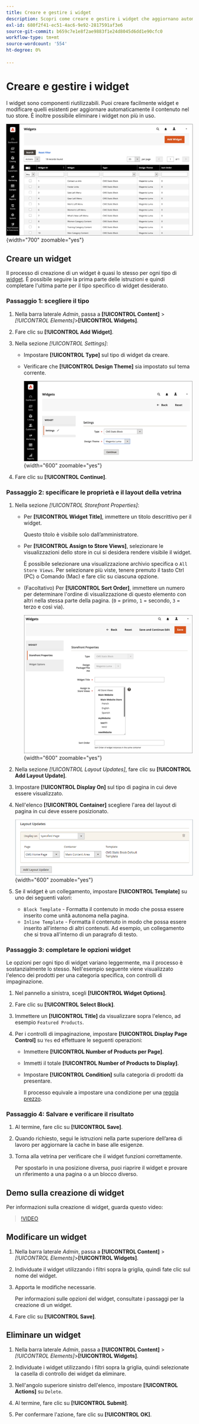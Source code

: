 ```yaml
---
title: Creare e gestire i widget
description: Scopri come creare e gestire i widget che aggiornano automaticamente i contenuti nel tuo store.
exl-id: 680f2f41-ec51-4ac6-9e92-2817591af3e6
source-git-commit: b659c7e1e8f2ae9883f1e24d8045d6dd1e90cfc0
workflow-type: tm+mt
source-wordcount: '554'
ht-degree: 0%

---
```


# Creare e gestire i widget

I widget sono componenti riutilizzabili. Puoi creare facilmente widget e modificare quelli esistenti per aggiornare automaticamente il contenuto nel tuo store. È inoltre possibile eliminare i widget non più in uso.

![Widget](./assets/widgets.png){width="700" zoomable="yes"}

## Creare un widget

Il processo di creazione di un widget è quasi lo stesso per ogni tipo di [widget](widgets.md#widget-types). È possibile seguire la prima parte delle istruzioni e quindi completare l&#39;ultima parte per il tipo specifico di widget desiderato.

### Passaggio 1: scegliere il tipo

1. Nella barra laterale _Admin_, passa a **[!UICONTROL Content]** > _[!UICONTROL Elements]_>**[!UICONTROL Widgets]**.

1. Fare clic su **[!UICONTROL Add Widget]**.

1. Nella sezione _[!UICONTROL Settings]_:

   - Impostare **[!UICONTROL Type]** sul tipo di widget da creare.

   - Verificare che **[!UICONTROL Design Theme]** sia impostato sul tema corrente.

     ![Impostazioni widget](./assets/widget-settings.png){width="600" zoomable="yes"}

1. Fare clic su **[!UICONTROL Continue]**.

### Passaggio 2: specificare le proprietà e il layout della vetrina

1. Nella sezione _[!UICONTROL Storefront Properties]_:

   - Per **[!UICONTROL Widget Title]**, immettere un titolo descrittivo per il widget.

     Questo titolo è visibile solo dall’amministratore.

   - Per **[!UICONTROL Assign to Store Views]**, selezionare le visualizzazioni dello store in cui si desidera rendere visibile il widget.

     È possibile selezionare una visualizzazione archivio specifica o `All Store Views`. Per selezionare più viste, tenere premuto il tasto Ctrl (PC) o Comando (Mac) e fare clic su ciascuna opzione.

   - (Facoltativo) Per **[!UICONTROL Sort Order]**, immettere un numero per determinare l&#39;ordine di visualizzazione di questo elemento con altri nella stessa parte della pagina. (`0` = primo, `1` = secondo, `3` = terzo e così via).

     ![Proprietà vetrina](./assets/widget-storefront-properties.png){width="600" zoomable="yes"}

1. Nella sezione _[!UICONTROL Layout Updates]_, fare clic su **[!UICONTROL Add Layout Update]**.

1. Impostare **[!UICONTROL Display On]** sul tipo di pagina in cui deve essere visualizzato.

1. Nell&#39;elenco **[!UICONTROL Container]** scegliere l&#39;area del layout di pagina in cui deve essere posizionato.

   ![Aggiornamenti layout](./assets/widget-layout-update-home-page.png){width="600" zoomable="yes"}

1. Se il widget è un collegamento, impostare **[!UICONTROL Template]** su uno dei seguenti valori:

   - `Block Template` - Formatta il contenuto in modo che possa essere inserito come unità autonoma nella pagina.
   - `Inline Template` - Formatta il contenuto in modo che possa essere inserito all&#39;interno di altri contenuti. Ad esempio, un collegamento che si trova all&#39;interno di un paragrafo di testo.

### Passaggio 3: completare le opzioni widget

Le opzioni per ogni tipo di widget variano leggermente, ma il processo è sostanzialmente lo stesso. Nell&#39;esempio seguente viene visualizzato l&#39;elenco dei prodotti per una categoria specifica, con controlli di impaginazione.

1. Nel pannello a sinistra, scegli **[!UICONTROL Widget Options]**.

1. Fare clic su **[!UICONTROL Select Block]**.

1. Immettere un **[!UICONTROL Title]** da visualizzare sopra l&#39;elenco, ad esempio `Featured Products`.

1. Per i controlli di impaginazione, impostare **[!UICONTROL Display Page Control]** su `Yes` ed effettuare le seguenti operazioni:

   - Immettere **[!UICONTROL Number of Products per Page]**.

   - Immetti il totale **[!UICONTROL Number of Products to Display]**.

   - Impostare **[!UICONTROL Condition]** sulla categoria di prodotti da presentare.

     Il processo equivale a impostare una condizione per una [regola prezzo](../merchandising-promotions/price-rules-catalog.md).

### Passaggio 4: Salvare e verificare il risultato

1. Al termine, fare clic su **[!UICONTROL Save]**.

1. Quando richiesto, segui le istruzioni nella parte superiore dell’area di lavoro per aggiornare la cache in base alle esigenze.

1. Torna alla vetrina per verificare che il widget funzioni correttamente.

   Per spostarlo in una posizione diversa, puoi riaprire il widget e provare un riferimento a una pagina o a un blocco diverso.

## Demo sulla creazione di widget

Per informazioni sulla creazione di widget, guarda questo video:

>[!VIDEO](https://video.tv.adobe.com/v/343786?quality=12)

## Modificare un widget

1. Nella barra laterale _Admin_, passa a **[!UICONTROL Content]** > _[!UICONTROL Elements]_>**[!UICONTROL Widgets]**.

1. Individuate il widget utilizzando i filtri sopra la griglia, quindi fate clic sul nome del widget.

1. Apporta le modifiche necessarie.

   Per informazioni sulle opzioni del widget, consultate i passaggi per la creazione di un widget.

1. Fare clic su **[!UICONTROL Save]**.

## Eliminare un widget

1. Nella barra laterale _Admin_, passa a **[!UICONTROL Content]** > _[!UICONTROL Elements]_>**[!UICONTROL Widgets]**.

1. Individuate i widget utilizzando i filtri sopra la griglia, quindi selezionate la casella di controllo dei widget da eliminare.

1. Nell&#39;angolo superiore sinistro dell&#39;elenco, impostare **[!UICONTROL Actions]** su `Delete`.

1. Al termine, fare clic su **[!UICONTROL Submit]**.

1. Per confermare l&#39;azione, fare clic su **[!UICONTROL OK]**.
